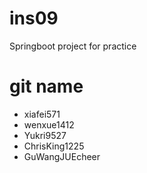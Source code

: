 # ins09
Springboot project for practice

# git name
- xiafei571
- wenxue1412
- Yukri9527
- ChrisKing1225
- GuWangJUEcheer